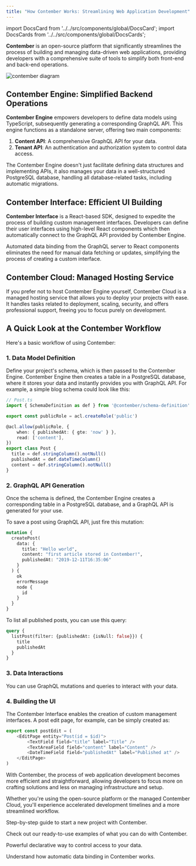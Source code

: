 ```yaml
---
title: "How Contember Works: Streamlining Web Application Development"
---
```


import DocsCard from '../../src/components/global/DocsCard';
import DocsCards from '../../src/components/global/DocsCards';

**Contember**  is an open-source platform that significantly streamlines the process of building and managing data-driven web applications, providing developers with a comprehensive suite of tools to simplify both front-end and back-end operations.

![contember diagram](/assets/contember-diagram.svg)

## Contember Engine: Simplified Backend Operations

**Contember Engine** empowers developers to define data models using TypeScript, subsequently generating a corresponding GraphQL API. This engine functions as a standalone server, offering two main components:

1. **Content API**: A comprehensive GraphQL API for your data.
2. **Tenant API**: An authentication and authorization system to control data access.

The Contember Engine doesn't just facilitate defining data structures and implementing APIs, it also manages your data in a well-structured PostgreSQL database, handling all database-related tasks, including automatic migrations.

## Contember Interface: Efficient UI Building

**Contember Interface** is a React-based SDK, designed to expedite the process of building custom management interfaces. Developers can define their user interfaces using high-level React components which then automatically connect to the GraphQL API provided by Contember Engine.

Automated data binding from the GraphQL server to React components eliminates the need for manual data fetching or updates, simplifying the process of creating a custom interface.

## Contember Cloud: Managed Hosting Service

If you prefer not to host Contember Engine yourself, Contember Cloud is a managed hosting service that allows you to deploy your projects with ease. It handles tasks related to deployment, scaling, security, and offers professional support, freeing you to focus purely on development.

## A Quick Look at the Contember Workflow

Here's a basic workflow of using Contember:

### 1. Data Model Definition

Define your project's schema, which is then passed to the Contember Engine. Contember Engine then creates a table in a PostgreSQL database, where it stores your data and instantly provides you with GraphQL API. For example, a simple blog schema could look like this:

```typescript
// Post.ts
import { SchemaDefinition as def } from '@contember/schema-definition'

export const publicRole = acl.createRole('public')

@acl.allow(publicRole, {
    when: { publishedAt: { gte: 'now' } },
    read: ['content'],
})
export class Post {
  title = def.stringColumn().notNull()
  publishedAt = def.dateTimeColumn()
  content = def.stringColumn().notNull()
}
```
### 2. GraphQL API Generation

Once the schema is defined, the Contember Engine creates a corresponding table in a PostgreSQL database, and a GraphQL API is generated for your use.

To save a post using GraphQL API, just fire this mutation:

```graphql
mutation {
  createPost(
    data: {
      title: "Hello world",
      content: "first article stored in Contember!",
      publishedAt: "2019-12-11T16:35:06"
    }
  ) {
    ok
    errorMessage
    node {
      id
    }
  }
}
```

To list all published posts, you can use this query:

```graphql
query {
  listPost(filter: {publishedAt: {isNull: false}}) {
    title
    publishedAt
  }
}
```

### 3. Data Interactions

You can use GraphQL mutations and queries to interact with your data.

### 4. Building the UI

The Contember Interface enables the creation of custom management interfaces. A post edit page, for example, can be simply created as:

```typescript jsx
export const postEdit = (
    <EditPage entity="Post(id = $id)">
        <TextField field="title" label="Title" />
        <TextAreaField field="content" label="Content" />
        <DateTimeField field="publishedAt" label="Published at" />
    </EditPage>
)
```

With Contember, the process of web application development becomes more efficient and straightforward, allowing developers to focus more on crafting solutions and less on managing infrastructure and setup.

Whether you're using the open-source platform or the managed Contember Cloud, you'll experience accelerated development timelines and a more streamlined workflow.

<DocsCards>
  <DocsCard header="Installation Guide" href="/intro/installation">
    <p>Step-by-step guide to start a new project with Contember.</p>
  </DocsCard>

  <DocsCard header="Starter Kits" href="https://github.com/contember/starter-kits">
    <p>Check out our ready-to-use examples of what you can do with Contember.</p>
  </DocsCard>

  <DocsCard header="Roles and access control" href="/guides/acl-definition">
    <p>Powerful declarative way to control access to your data.</p>
  </DocsCard>

  <DocsCard header="Understand data binding" href="/reference/admin/data-binding/overview">
    <p>Understand how automatic data binding in Contember works.</p>
  </DocsCard>
</DocsCards>

<!--
TODO:
MISSING PROJECTS
PICTURE OF CONTEMBER API SERVER, POSTGRES DB AND MULTIPLE CLIENTS
THE CONTEMBER API SERVER SQUARE CONTAINS SUB-SQUARES = PROJECTS & TENANT API
PROJECTS SUB SQUARE CONTAINS BLOG SUBSQUARE
BLOG SUB SQUARE CONTAINS CONTENT API AND SYSTEM API
POSSIBLE INCLUDE WALL AS AUTHORIZATION LAYER``
-->
